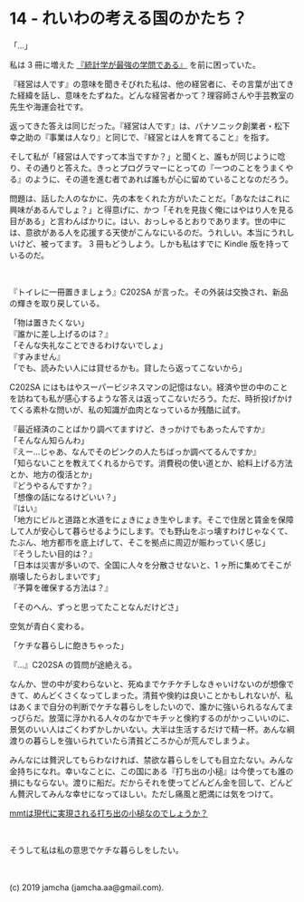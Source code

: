 

# 14 - れいわの考える国のかたち？

「…」

私は 3 冊に増えた [『統計学が最強の学問である』](https://www.amazon.co.jp/%E7%B5%B1%E8%A8%88%E5%AD%A6%E3%81%8C%E6%9C%80%E5%BC%B7%E3%81%AE%E5%AD%A6%E5%95%8F%E3%81%A7%E3%81%82%E3%82%8B-%E8%A5%BF%E5%86%85-%E5%95%93/dp/4478022216) を前に困っていた。

『経営は人です』の意味を聞きそびれた私は、他の経営者に、その言葉が出てきた経緯を話し、意味をたずねた。どんな経営者かって？理容師さんや手芸教室の先生や海運会社です。

返ってきた答えは同じだった。『経営は人です』は、パナソニック創業者・松下幸之助の『事業は人なり』と同じで、『経営とは人を育てること』を指す。

そして私が「経営は人ですって本当ですか？」と聞くと、誰もが同じように唸り、その通りと答えた。きっとプログラマーにとっての『一つのことをうまくやる』のように、その道を進む者であれば誰もが心に留めていることなのだろう。

問題は、話した人のなかに、先の本をくれた方がいたことだ。「あなたはこれに興味があるんでしょ？」と得意げに、かつ「それを見抜く俺にはやはり人を見る目がある」と言わんばかりに。はい、おっしゃるとおりであります。世の中には、意欲がある人を応援する天使がこんなにいるのだ。うれしい。本当にうれしいけど、被ってます。 3 冊もどうしよう。しかも私はすでに Kindle 版を持っているのだ。

<br>

『トイレに一冊置きましょう』C202SA が言った。その外装は交換され、新品の輝きを取り戻している。

「物は置きたくない」  
『誰かに差し上げるのは？』  
「そんな失礼なことできるわけないでしょ」  
『すみません』  
「でも、読みたい人には貸せるかも。貸したら返ってこないから」  

C202SA にはもはやスーパービジネスマンの記憶はない。経済や世の中のことを訪ねても私が感心するような答えは返ってこないだろう。ただ、時折投げかけてくる素朴な問いが、私の知識が血肉となっているか残酷に試す。

『最近経済のことばかり調べてますけど、きっかけでもあったんですか』  
「そんなん知らんわ」  
『えー…じゃあ、なんでそのピンクの人たちばっか調べてるんですか』  
「知らないことを教えてくれるからです。消費税の使い道とか、給料上げる方法とか、地方の復活とか」  
『どうやるんですか？』  
「想像の話になるけどいい？」  
『はい』  
「地方にビルと道路と水道をにょきにょき生やします。そこで住居と賃金を保障して人が安心して暮らせるようにします。でも野山をぶっ壊すわけじゃなくて、たぶん、地方都市を底上げして、そこを拠点に周辺が賑わっていく感じ」  
『そうしたい目的は？』  
「日本は災害が多いので、全国に人々を分散させないと、1 ヶ所に集めてそこが崩壊したらおしまいです」  
『予算を確保する方法は？』  

「そのへん、ずっと思ってたことなんだけどさ」

空気が青白く変わる。

「ケチな暮らしに飽きちゃった」

『…』C202SA の質問が途絶える。

なんか、世の中が変わらないと、死ぬまでケチケチしなきゃいけないのが想像できて、めんどくさくなってしまった。清貧や倹約は良いことかもしれないが、私はあくまで自分の判断でケチな暮らしをしたいので、誰かに強いられるなんてまっぴらだ。放蕩に浮かれる人々のなかでキチッと倹約するのがかっこいいのに、景気のいい人はごくわずかしかいない。大半は生活するだけで精一杯。あんな綱渡りの暮らしを強いられていたら清貧どころか心が荒んでしまうよ。

みんなには贅沢してもらわなければ、禁欲な暮らしをしても目立たない。みんな金持ちになれ。幸いなことに、この国にある『打ち出の小槌』は今使っても誰の損にもならない。渡りに船だ。だからそれを使ってどんどん金を回して、どんどん贅沢してみんな幸せになってほしい。ただし痛風と肥満には気をつけて。

[mmtは現代に実現される打ち出の小槌なのでしょうか？](https://jp.quora.com/mmt%E3%81%AF%E7%8F%BE%E4%BB%A3%E3%81%AB%E5%AE%9F%E7%8F%BE%E3%81%95%E3%82%8C%E3%82%8B%E6%89%93%E3%81%A1%E5%87%BA%E3%81%AE%E5%B0%8F%E6%A7%8C%E3%81%AA%E3%81%AE%E3%81%A7%E3%81%97%E3%82%87%E3%81%86%E3%81%8B)

<br>

そうして私は私の意思でケチな暮らしをしたい。

<br>
<br>
(c) 2019 jamcha (jamcha.aa@gmail.com).

